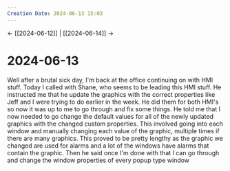 ```yaml
---
Creation Date: 2024-06-13 15:03
---
```


<- [[2024-06-12]] | [[2024-06-14]]  ->

# 2024-06-13
Well after a brutal sick day, I'm back at the office continuing on with HMI stuff. Today I called with Shane, who seems to be leading this HMI stuff. He instructed me that he update the graphics with the correct properties like Jeff and I were trying to do earlier in the week. He did them for both HMI's so now it was up to me to go through and fix some things. He told me that I now needed to go change the default values for all of the newly updated graphics with the changed custom properties. This involved going into each window and manually changing each value of the graphic, multiple times if there are many graphics. This proved to be pretty lengthy as the graphic we changed are used for alarms and a lot of the windows have alarms that contain the graphic. Then he said once I'm done with that I can go through and change the window properties of every popup type window